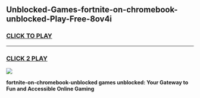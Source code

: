 
## Unblocked-Games-fortnite-on-chromebook-unblocked-Play-Free-8ov4i
<h3>
<a href="https://premium76.site?title=fortnite-on-chromebook-unblocked&ref=23A">CLICK TO PLAY</a></h3>
<hr>

<h3>
<a href="https://premium76.site?title=fortnite-on-chromebook-unblocked&ref=23A">CLICK 2 PLAY</a>
  
</h3>

<a href="https://premium76.site?title=fortnite-on-chromebook-unblocked&ref=23A"><img src="https://clearcache.store/games.png"></a>


**fortnite-on-chromebook-unblocked games unblocked: Your Gateway to Fun and Accessible Online Gaming**
